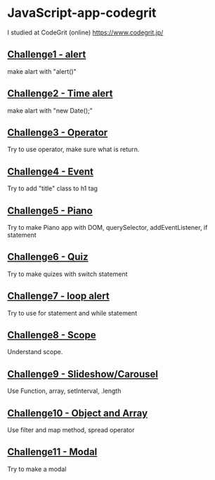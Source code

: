 # JavaScript-app-codegrit
I studied at CodeGrit (online) https://www.codegrit.jp/

## [Challenge1 - alert](https://github.com/kanamitomato/js-sample-code/tree/master/challenge1-alart)
make alart with "alert()"

## [Challenge2 - Time alert](https://github.com/kanamitomato/js-sample-code/blob/master/challenge2-timealart/index.html)
make alart with "new Date();"

## [Challenge3 - Operator](https://github.com/kanamitomato/js-sample-code/blob/master/challenge3-operator/index.html)
Try to use operator, make sure what is return.

## [Challenge4 - Event](https://github.com/kanamitomato/js-sample-code/blob/master/challenge3-operator/index.html)
Try to add "title" class to h1 tag

## [Challenge5 - Piano](https://github.com/kanamitomato/js-sample-code/tree/master/challenge5-piano)
Try to make Piano app with DOM, querySelector, addEventListener, if statement

## [Challenge6 - Quiz](https://github.com/kanamitomato/js-sample-code/tree/master/challenge6-quize)
Try to make quizes with switch statement

## [Challenge7 - loop alert](https://github.com/kanamitomato/js-sample-code/tree/master/challenge7-for%20loop%20alart)
Try to use for statement and while statement

## [Challenge8 - Scope](https://github.com/kanamitomato/js-sample-code/tree/master/challenge8-scope)
Understand scope. 

## [Challenge9 - Slideshow/Carousel](https://github.com/kanamitomato/js-sample-code/tree/master/challenge9-slideshow/script.js)
Use Function, array, setInterval, .length

## [Challenge10 - Object and Array](https://github.com/kanamitomato/js-sample-code/blob/master/challenge10-array/index.html)
Use filter and map method, spread operator

## [Challenge11 - Modal](https://github.com/kanamitomato/js-sample-code/blob/master/challenge11-modal/main.js)
Try to make a modal
